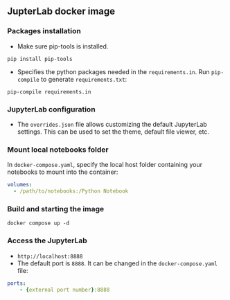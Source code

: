 ## JupterLab docker image

### Packages installation
- Make sure pip-tools is installed. 
```
pip install pip-tools
```
- Specifies the python packages needed in the `requirements.in`. Run `pip-compile` to generate `requirements.txt`:

```
pip-compile requirements.in 
```

### JupyterLab configuration
- The `overrides.json` file allows customizing the default JupyterLab settings. This can be used to set the theme, default file viewer, etc.

### Mount local notebooks folder 

In `docker-compose.yaml`, specify the local host folder containing your notebooks to mount into the container:

```yaml
volumes:
  - /path/to/notebooks:/Python Notebook
```

### Build and starting the image
```
docker compose up -d
```

### Access the JupyterLab
- `http://localhost:8888`
- The default port is `8888`. It can be changed in the `docker-compose.yaml` file:
```yaml    
ports:
    - {external port number}:8888
```

